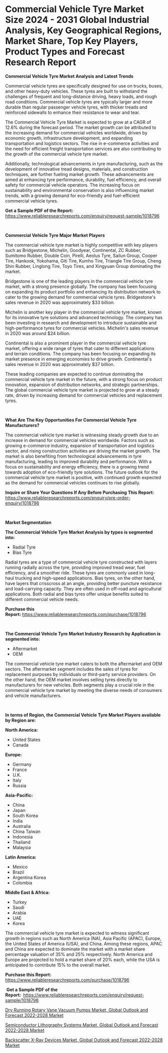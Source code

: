 <p><h1>Commercial Vehicle Tyre Market Size 2024 - 2031 Global Industrial Analysis, Key Geographical Regions, Market Share, Top Key Players, Product Types and Forecast Research Report</h1></p><p><strong>Commercial Vehicle Tyre Market Analysis and Latest Trends</strong></p>
<p><p>Commercial vehicle tyres are specifically designed for use on trucks, buses, and other heavy-duty vehicles. These tyres are built to withstand the challenges of frequent and long-distance driving, heavy loads, and rough road conditions. Commercial vehicle tyres are typically larger and more durable than regular passenger vehicle tyres, with thicker treads and reinforced sidewalls to enhance their resistance to wear and tear.</p><p>The Commercial Vehicle Tyre Market is expected to grow at a CAGR of 12.6% during the forecast period. The market growth can be attributed to the increasing demand for commercial vehicles worldwide, driven by economic growth, infrastructure development, and expanding transportation and logistics sectors. The rise in e-commerce activities and the need for efficient freight transportation services are also contributing to the growth of the commercial vehicle tyre market.</p><p>Additionally, technological advancements in tyre manufacturing, such as the development of innovative tread designs, materials, and construction techniques, are further fueling market growth. These advancements are aimed at enhancing tyre performance, durability, fuel efficiency, and overall safety for commercial vehicle operators. The increasing focus on sustainability and environmental conservation is also influencing market trends, with a growing demand for eco-friendly and fuel-efficient commercial vehicle tyres.</p></p>
<p><strong>Get a Sample PDF of the Report:&nbsp;</strong> <a href="https://www.reliableresearchreports.com/enquiry/request-sample/1018796">https://www.reliableresearchreports.com/enquiry/request-sample/1018796</a></p>
<p>&nbsp;</p>
<p><strong>Commercial Vehicle Tyre Major Market Players</strong></p>
<p><p>The commercial vehicle tyre market is highly competitive with key players such as Bridgestone, Michelin, Goodyear, Continental, ZC Rubber, Sumitomo Rubber, Double Coin, Pirelli, Aeolus Tyre, Sailun Group, Cooper Tire, Hankook, Yokohama, Giti Tire, Kumho Tire, Triangle Tire Group, Cheng Shin Rubber, Linglong Tire, Toyo Tires, and Xingyuan Group dominating the market.</p><p>Bridgestone is one of the leading players in the commercial vehicle tyre market, with a strong presence globally. The company has been focusing on expanding its product portfolio and enhancing its distribution network to cater to the growing demand for commercial vehicle tyres. Bridgestone's sales revenue in 2020 was approximately $33 billion.</p><p>Michelin is another key player in the commercial vehicle tyre market, known for its innovative tyre solutions and advanced technology. The company has been investing in research and development to introduce sustainable and high-performance tyres for commercial vehicles. Michelin's sales revenue in 2020 was around $24 billion.</p><p>Continental is also a prominent player in the commercial vehicle tyre market, offering a wide range of tyres that cater to different applications and terrain conditions. The company has been focusing on expanding its market presence in emerging economies to drive growth. Continental's sales revenue in 2020 was approximately $37 billion.</p><p>These leading companies are expected to continue dominating the commercial vehicle tyre market in the future, with a strong focus on product innovation, expansion of distribution networks, and strategic partnerships. The global commercial vehicle tyre market is projected to grow at a steady rate, driven by increasing demand for commercial vehicles and replacement tyres.</p></p>
<p>&nbsp;</p>
<p><strong>What Are The Key Opportunities For Commercial Vehicle Tyre Manufacturers?</strong></p>
<p><p>The commercial vehicle tyre market is witnessing steady growth due to an increase in demand for commercial vehicles worldwide. Factors such as growing e-commerce industry, expansion of transportation and logistics sector, and rising construction activities are driving the market growth. The market is also benefiting from technological advancements in tyre manufacturing, leading to improved durability and performance. With a focus on sustainability and energy efficiency, there is a growing trend towards adoption of eco-friendly tyre solutions. The future outlook for the commercial vehicle tyre market is positive, with continued growth expected as the demand for commercial vehicles continues to rise globally.</p></p>
<p><strong>Inquire or Share Your Questions If Any Before Purchasing This Report:</strong> <a href="https://www.reliableresearchreports.com/enquiry/pre-order-enquiry/1018796">https://www.reliableresearchreports.com/enquiry/pre-order-enquiry/1018796</a></p>
<p>&nbsp;</p>
<p><strong>Market Segmentation</strong></p>
<p><strong>The Commercial Vehicle Tyre Market Analysis by types is segmented into:</strong></p>
<p><ul><li>Radial Tyre</li><li>Bias Tyre</li></ul></p>
<p><p>Radial tyres are a type of commercial vehicle tyre constructed with layers running radially across the tyre, providing improved tread wear, fuel efficiency, and a smoother ride. These tyres are commonly used in long-haul trucking and high-speed applications. Bias tyres, on the other hand, have layers that crisscross at an angle, providing better puncture resistance and load-carrying capacity. They are often used in off-road and agricultural applications. Both radial and bias tyres offer unique benefits suited to different commercial vehicle needs.</p></p>
<p><strong>Purchase this Report:&nbsp;</strong><a href="https://www.reliableresearchreports.com/purchase/1018796">https://www.reliableresearchreports.com/purchase/1018796</a></p>
<p>&nbsp;</p>
<p><strong>The Commercial Vehicle Tyre Market Industry Research by Application is segmented into:</strong></p>
<p><ul><li>Aftermarket</li><li>OEM</li></ul></p>
<p><p>The commercial vehicle tyre market caters to both the aftermarket and OEM sectors. The aftermarket segment includes the sales of tyres for replacement purposes by individuals or third-party service providers. On the other hand, the OEM market involves selling tyres directly to manufacturers for new vehicles. Both segments play a crucial role in the commercial vehicle tyre market by meeting the diverse needs of consumers and vehicle manufacturers.</p></p>
<p>&nbsp;</p>
<p><strong>In terms of Region, the Commercial Vehicle Tyre Market Players available by Region are:</strong></p>
<p>
    <p> <strong> North America: </strong>
        <ul>
            <li>United States</li>
            <li>Canada</li>
        </ul>
        </p> 
    <p> <strong> Europe: </strong>
        <ul>
            <li>Germany</li>
            <li>France</li>
            <li>U.K.</li>
            <li>Italy</li>
            <li>Russia</li>
        </ul>
        </p> 
    <p> <strong> Asia-Pacific: </strong>
        <ul>
            <li>China</li>
            <li>Japan</li>
            <li>South Korea</li>
            <li>India</li>
            <li>Australia</li>
            <li>China Taiwan</li>
            <li>Indonesia</li>
            <li>Thailand</li>
            <li>Malaysia</li>
        </ul>
        </p> 
    <p> <strong> Latin America: </strong>
        <ul>
            <li>Mexico</li>
            <li>Brazil</li>
            <li>Argentina Korea</li>
            <li>Colombia</li>
        </ul>
        </p> 
    <p> <strong> Middle East & Africa: </strong>
        <ul>
            <li>Turkey</li>
            <li>Saudi</li>
            <li>Arabia</li>
            <li>UAE</li>
            <li>Korea</li>
        </ul>
    </p>
    </p>
<p><p>The commercial vehicle tyre market is expected to witness significant growth in regions such as North America (NA), Asia Pacific (APAC), Europe, the United States of America (USA), and China. Among these regions, APAC and China are expected to dominate the market with a market share percentage valuation of 35% and 25% respectively. North America and Europe are projected to hold a market share of 20% each, while the USA is anticipated to contribute 15% to the overall market.</p></p>
<p><strong>Purchase this Report: </strong><a href="https://www.reliableresearchreports.com/purchase/1018796">https://www.reliableresearchreports.com/purchase/1018796</a></p>
<p>&nbsp;<strong>Get a Sample PDF of the Report:&nbsp;&nbsp;</strong><a href="https://www.reliableresearchreports.com/enquiry/request-sample/1018796">https://www.reliableresearchreports.com/enquiry/request-sample/1018796</a></p>
<p><strong></strong></p>
<p><p><a href="https://view.publitas.com/reportprime-1/dry-running-rotary-vane-vacuum-pumps-market-global-outlook-and-forecast-2022-2028-market-research-report-unlocks-analysis-on-the-market-financial-status-market-size-and-market-revenue-upto-2030/">Dry Running Rotary Vane Vacuum Pumps Market, Global Outlook and Forecast 2022-2028 Market</a></p><p><a href="https://view.publitas.com/reportprime-1/semiconductor-lithography-systems-market-global-outlook-and-forecast-2022-2028-market-size-market-share-and-global-market-analysis-report-2023-2030/">Semiconductor Lithography Systems Market, Global Outlook and Forecast 2022-2028 Market</a></p><p><a href="https://view.publitas.com/reportprime-1/backscatter-x-ray-devices-market-global-outlook-and-forecast-2022-2028-market-size-2023-2030-global-industrial-analysis-key-geographical-regions-market-share-top-key-players-product-types-and-forecast-research-report/">Backscatter X-Ray Devices Market, Global Outlook and Forecast 2022-2028 Market</a></p></p>